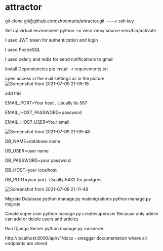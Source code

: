 # attractor

git clone git@github.com:zhoomartq/attractor.git ---> ssh key


Set up virtual environment python -m venv venv/ source venv/bin/activate

I used JWT token for authentication and login

I used PostreSQL

I used celery and redis for  send notifications to gmail

Install Dependencies pip install -r requirements.txt



open access in the mail settings as in the picture
![Screenshot from 2021-07-09 21-05-18](https://user-images.githubusercontent.com/72701687/125099203-966aeb00-e0f9-11eb-86f4-47a6b89a6508.png)

add this

EMAIL_PORT=Your host . Usually its 587

EMAIL_HOST_PASSWORD=password

EMAIL_HOST_USER=Your email

![Screenshot from 2021-07-09 21-09-48](https://user-images.githubusercontent.com/72701687/125099794-37f23c80-e0fa-11eb-9a19-f28286148c31.png)


DB_NAME=database name

DB_USER=user name

DB_PASSWORD=your password

DB_HOST=your localhost

DB_PORT=your port. Usually 5432 for postgres

![Screenshot from 2021-07-09 21-11-48](https://user-images.githubusercontent.com/72701687/125100023-77b92400-e0fa-11eb-8c8d-c4da49911a51.png)


Migrate Database python manage.py makmigrations python manage.py migrate

Create super user python manage.py createsuperuser
Because only admin can add or delete users and articles

Run Django Server python manage.py runserver

http://localhost:8000/api/v1/docs - swagger documentation where all endpoints are stored




